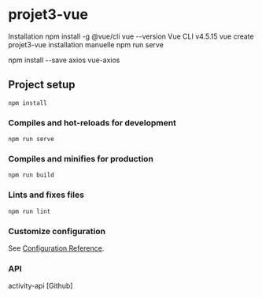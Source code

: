 # projet3-vue
Installation
npm install -g @vue/cli
vue --version
Vue CLI v4.5.15
vue create projet3-vue
installation manuelle
npm run serve 

npm install --save axios vue-axios

## Project setup
```
npm install
```

### Compiles and hot-reloads for development
```
npm run serve
```

### Compiles and minifies for production
```
npm run build
```

### Lints and fixes files
```
npm run lint
```

### Customize configuration
See [Configuration Reference](https://cli.vuejs.org/config/).

### API 
activity-api [Github]